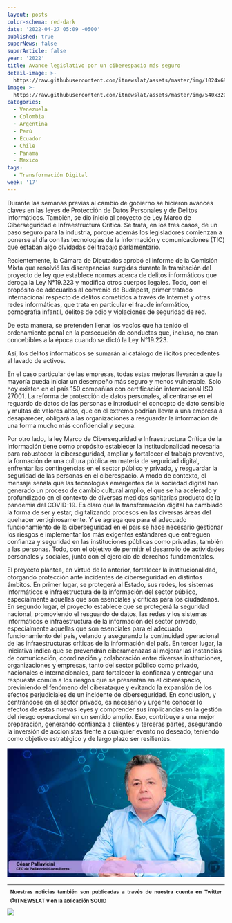 ```yaml
---
layout: posts
color-schema: red-dark
date: '2022-04-27 05:09 -0500'
published: true
superNews: false
superArticle: false
year: '2022'
title: Avance legislativo por un ciberespacio más seguro
detail-image: >-
  https://raw.githubusercontent.com/itnewslat/assets/master/img/1024x680/cesar-pallavicini-g.jpg
image: >-
  https://raw.githubusercontent.com/itnewslat/assets/master/img/540x320/cesar-pallavicini-p.jpg
categories:
  - Venezuela
  - Colombia
  - Argentina
  - Perú
  - Ecuador
  - Chile
  - Panama
  - Mexico
tags:
  - Transformación Digital
week: '17'
---
```

Durante las semanas previas al cambio de gobierno se hicieron avances claves en las leyes de Protección de Datos Personales y de Delitos Informáticos. También, se dio inicio al proyecto de Ley Marco de Ciberseguridad e Infraestructura Crítica. Se trata, en los tres casos, de un paso seguro para la industria, porque además los legisladores comienzan a ponerse al día con las tecnologías de la información y comunicaciones (TIC) que estaban algo olvidadas del trabajo parlamentario.

Recientemente, la Cámara de Diputados aprobó el informe de la Comisión Mixta que resolvió las discrepancias surgidas durante la tramitación del proyecto de ley que establece normas acerca de delitos informáticos que deroga la Ley N°19.223 y modifica otros cuerpos legales. Todo, con el propósito de adecuarlos al convenio de Budapest, primer tratado internacional respecto de delitos cometidos a través de Internet y otras redes informáticas, que trata en particular el fraude informático, pornografía infantil, delitos de odio y violaciones de seguridad de red.

De esta manera, se pretenden llenar los vacíos que ha tenido el ordenamiento penal en la persecución de conductas que, incluso, no eran concebibles a la época cuando se dictó la Ley N°19.223.

Así, los delitos informáticos se sumarán al catálogo de ilícitos precedentes al lavado de activos.

En el caso particular de las empresas, todas estas mejoras llevarán a que la mayoría pueda iniciar un desempeño más seguro y menos vulnerable. Solo hoy existen en el país 150 compañías con certificación internacional ISO 27001. La reforma de protección de datos personales, al centrarse en el reguardo de datos de las personas e introducir el concepto de dato sensible y multas de valores altos, que en el extremo podrían llevar a una empresa a desaparecer, obligará a las organizaciones a resguardar la información de una forma mucho más confidencial y segura. 

Por otro lado, la ley Marco de Ciberseguridad e Infraestructura Crítica de la Información tiene como propósito establecer la institucionalidad necesaria para robustecer la ciberseguridad, ampliar y fortalecer el trabajo preventivo, la formación de una cultura pública en materia de seguridad digital, enfrentar las contingencias en el sector público y privado, y resguardar la seguridad de las personas en el ciberespacio. A modo de contexto, el mensaje señala que las tecnologías emergentes de la sociedad digital han generado un proceso de cambio cultural amplio, el que se ha acelerado y profundizado en el contexto de diversas medidas sanitarias producto de la pandemia del COVID-19. Es claro que la transformación digital ha cambiado la forma de ser y estar, digitalizando procesos en las diversas áreas del quehacer vertiginosamente. Y se agrega que para el adecuado funcionamiento de la ciberseguridad en el país se hace necesario gestionar los riesgos e implementar los más exigentes estándares que entreguen confianza y seguridad en las instituciones públicas como privadas, también a las personas.  Todo, con el objetivo de permitir el desarrollo de actividades personales y sociales, junto con el ejercicio de derechos fundamentales.

El proyecto plantea, en virtud de lo anterior, fortalecer la institucionalidad, otorgando protección ante incidentes de ciberseguridad en distintos ámbitos.  En primer lugar, se protegerá al Estado, sus redes, los sistemas informáticos e infraestructura de la información del sector público, especialmente aquellas que son esenciales y críticas para los ciudadanos. En segundo lugar, el proyecto establece que se protegerá la seguridad nacional, promoviendo el resguardo de datos, las redes y los sistemas informáticos e infraestructura de la información del sector privado, especialmente aquellas que son esenciales para el adecuado funcionamiento del país, velando y asegurando la continuidad operacional de las infraestructuras críticas de la información del país. En tercer lugar, la iniciativa indica que se prevendrán ciberamenazas al mejorar las instancias de comunicación, coordinación y colaboración entre diversas instituciones, organizaciones y empresas, tanto del sector público como privado, nacionales e internacionales, para fortalecer la confianza y entregar una respuesta común a los riesgos que se presentan en el ciberespacio, previniendo el fenómeno del ciberataque y evitando la expansión de los efectos perjudiciales de un incidente de ciberseguridad.
En conclusión, y centrándose en el sector privado, es necesario y urgente conocer lo efectos de estas nuevas leyes y comprender sus implicancias en la gestión del riesgo operacional en un sentido amplio. Eso, contribuye a una mejor preparación, generando confianza a clientes y terceras partes, asegurando la inversión de accionistas frente a cualquier evento no deseado, teniendo como objetivo estratégico y de largo plazo ser resilientes.

![](https://raw.githubusercontent.com/itnewslat/assets/master/img/540x320/cesar-pallavicini-p.jpg)

<table style="height: 42px;" width="569">
<tbody>
<tr>
<td style="text-align: justify;"><sub><strong>Nuestras noticias también son publicadas a través de nuestra cuenta en Twitter <a href="https://twitter.com/itnewslat?lang=es">@ITNEWSLAT</a> y en la aplicación <a href="https://squidapp.co/en/">SQUID</a></strong></sub></td>
</tr>
</tbody>
</table>

<img src="https://tracker.metricool.com/c3po.jpg?hash=56f88a41e39ab42c063cc51676587a04"/>